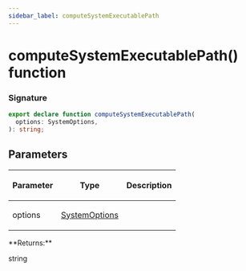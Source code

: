 ```yaml
---
sidebar_label: computeSystemExecutablePath
---
```


# computeSystemExecutablePath() function

### Signature

```typescript
export declare function computeSystemExecutablePath(
  options: SystemOptions,
): string;
```

## Parameters

<table><thead><tr><th>

Parameter

</th><th>

Type

</th><th>

Description

</th></tr></thead>
<tbody><tr><td>

options

</td><td>

[SystemOptions](./browsers.systemoptions.md)

</td><td>

</td></tr>
</tbody></table>
**Returns:**

string
